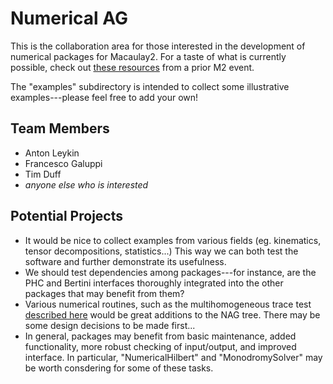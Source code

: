 # Numerical AG

This is the collaboration area for those interested in the development of numerical packages for Macaulay2. For a taste of what is currently possible, check out [these resources](http://www2.macaulay2.com/Macaulay2/Events/Workshop2017Atlanta-files/Day1/Anton/index.html) from a prior M2 event.

The "examples" subdirectory is intended to collect some illustrative examples---please feel free to add your own!

## Team Members

* Anton Leykin
* Francesco Galuppi
* Tim Duff 
* _anyone else who is interested_

## Potential Projects

* It would be nice to collect examples from various fields (eg. kinematics, tensor decompositions, statistics...) This way we can both test the software and further demonstrate its usefulness.
* We should test dependencies among packages---for instance, are the PHC and Bertini interfaces thoroughly integrated into the other packages that may benefit from them?
* Various numerical routines, such as the multihomogeneous trace test [described here](https://arxiv.org/pdf/1608.00540.pdf) would be great additions to the NAG tree. There may be some design decisions to be made first...
* In general, packages may benefit from basic maintenance, added functionality, more robust checking of input/output, and improved interface. In particular, "NumericalHilbert" and "MonodromySolver" may be worth consdering for some of these tasks.
